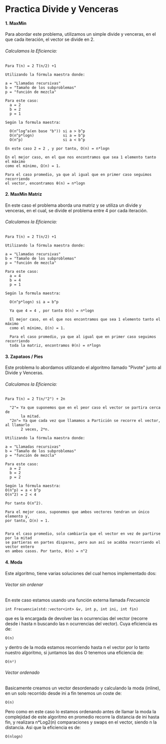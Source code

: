 # Practica Divide y Venceras

#### 1. MaxMin

Para abordar este problema, utilizamos un simple divide y venceras, en el que
cada iteración, el vector se divide en 2.

###### Calculamos la Eficiencia:
~~~~
Para T(n) = 2 T(n/2) +1

Utilizando la fórmula maestra donde:

a = "Llamadas recursivas"
b = "Tamaño de los subproblemas"
p = "función de mezcla"

Para este caso:
  a = 2
  b = 2
  p = 1

Según la formula maestra:

  O(n^log^a(en base "b")) si a > b^p
  O(n^p*logn)             si a = b^p
  O(n^p)                  si a < b^p

En este caso 2 = 2 , y por tanto, O(n) = n*logn

En el mejor caso, en el que nos encontramos que sea 1 elemento tanto el máximo
como el mínimo, Ω(n) = 1.

Para el caso promedio, ya que al igual que en primer caso seguimos recorriendo
el vector, encontramos θ(n) = n*logn
~~~~


#### 2. MaxMin Matriz

En este caso el problema aborda una matriz y se utiliza un divide y venceras, en
el cual, se divide el problema entre 4 por cada iteración.

###### Calculamos la Eficiencia:
~~~~
Para T(n) = 2 T(n/2) +1

Utilizando la fórmula maestra donde:

a = "Llamadas recursivas"
b = "Tamaño de los subproblemas"
p = "función de mezcla"

Para este caso:
  a = 4
  b = 4
  p = 1

Según la formula maestra:

  O(n^p*logn) si a = b^p

  Ya que 4 = 4 , por tanto O(n) = n*logn

  El mejor caso, en el que nos encontramos que sea 1 elemento tanto el máximo
  como el mínimo, Ω(n) = 1.

  Para el caso promedio, ya que al igual que en primer caso seguimos recorriendo
  toda la matriz, encontramos θ(n) = n*logn
~~~~

#### 3. Zapataos / Pies

Este problema lo abordamos utilizando el algoritmo llamado "Pivote" junto al
Divide y Venceras.

###### Calculamos la Eficiencia:
~~~~
Para T(n) = 2 T(n/"2") + 2n

  "2"= Ya que suponemos que en el peor caso el vector se partira cerca de
       la mitad.
  "2n"= Ya que cada vez que llamamos a Partición se recorre el vector, al llamarlo
       2 veces, 2*n.

Utilizando la fórmula maestra donde:

a = "Llamadas recursivas"
b = "Tamaño de los subproblemas"
p = "función de mezcla"

Para este caso:
  a = 2
  b = 2
  p = 2

Según la fórmula maestra:
O(n^p) = a < b^p
O(n^2) = 2 < 4

Por tanto O(n^2).

Para el mejor caso, suponemos que ambos vectores tendran un único elemento y,
por tanto, Ω(n) = 1.


Para el caso promedio, solo cambiaría que el vector en vez de partirse por la mitad
se partieras en partes dispares, pero aun así se acabba recorriendo el vector entero
en ambos casos. Por tanto, θ(n) = n^2
~~~~

#### 4. Moda
Este algoritmo, tiene varias soluciones del cual hemos implementado dos:

###### Vector sin ordenar

En este caso estamos usando una función externa llamada *Frecuencia*

    int Frecuencia(std::vector<int> &v, int p, int ini, int fin)

que es la encargada de devolver las n ocurrencias del vector (recorre desde i hasta n buscando las n ocurrencias del vector). Cuya eficiencia es de:

    O(n)

y dentro de la moda estamos recorriendo hasta n el vector por lo tanto nuestro algoritmo, si juntamos las dos O tenemos  una eficiencia de:

    O(n²)

###### Vector ordenado

Basicamente creamos un vector desordenado y calculando la moda (inline), en un solo recorrido desde ini a fin tenemos un coste de:

    O(n)

Pero como en este caso lo estamos ordenando antes de llamar la moda la complejidad de este algoritmo en promedio  recorre la distancia de ini hasta fin, y realizara n*Log2(n) comparaciones y swaps en el vector, siendo n la distancia. Asi que la eficiencia es de:

    O(nlogn)
